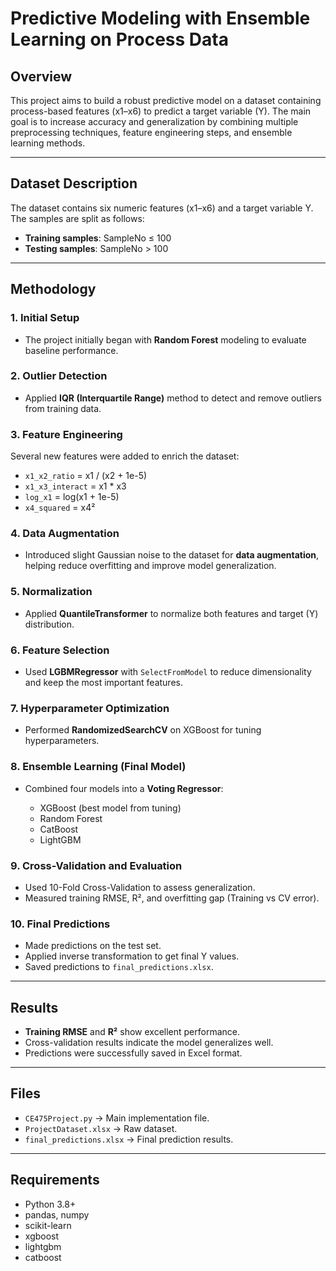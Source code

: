 # Predictive Modeling with Ensemble Learning on Process Data

## Overview

This project aims to build a robust predictive model on a dataset containing process-based features (x1–x6) to predict a target variable (Y). The main goal is to increase accuracy and generalization by combining multiple preprocessing techniques, feature engineering steps, and ensemble learning methods.

---

## Dataset Description

The dataset contains six numeric features (x1–x6) and a target variable Y. The samples are split as follows:

* **Training samples**: SampleNo ≤ 100
* **Testing samples**: SampleNo > 100

---

## Methodology

### 1. Initial Setup

* The project initially began with **Random Forest** modeling to evaluate baseline performance.

### 2. Outlier Detection

* Applied **IQR (Interquartile Range)** method to detect and remove outliers from training data.

### 3. Feature Engineering

Several new features were added to enrich the dataset:

* `x1_x2_ratio` = x1 / (x2 + 1e-5)
* `x1_x3_interact` = x1 \* x3
* `log_x1` = log(x1 + 1e-5)
* `x4_squared` = x4²

### 4. Data Augmentation

* Introduced slight Gaussian noise to the dataset for **data augmentation**, helping reduce overfitting and improve model generalization.

### 5. Normalization

* Applied **QuantileTransformer** to normalize both features and target (Y) distribution.

### 6. Feature Selection

* Used **LGBMRegressor** with `SelectFromModel` to reduce dimensionality and keep the most important features.

### 7. Hyperparameter Optimization

* Performed **RandomizedSearchCV** on XGBoost for tuning hyperparameters.

### 8. Ensemble Learning (Final Model)

* Combined four models into a **Voting Regressor**:

  * XGBoost (best model from tuning)
  * Random Forest
  * CatBoost
  * LightGBM

### 9. Cross-Validation and Evaluation

* Used 10-Fold Cross-Validation to assess generalization.
* Measured training RMSE, R², and overfitting gap (Training vs CV error).

### 10. Final Predictions

* Made predictions on the test set.
* Applied inverse transformation to get final Y values.
* Saved predictions to `final_predictions.xlsx`.

---

## Results

* **Training RMSE** and **R²** show excellent performance.
* Cross-validation results indicate the model generalizes well.
* Predictions were successfully saved in Excel format.

---

## Files

* `CE475Project.py` → Main implementation file.
* `ProjectDataset.xlsx` → Raw dataset.
* `final_predictions.xlsx` → Final prediction results.

---

## Requirements

* Python 3.8+
* pandas, numpy
* scikit-learn
* xgboost
* lightgbm
* catboost



